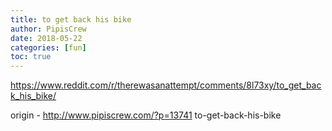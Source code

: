 ```yaml
---
title: to get back his bike
author: PipisCrew
date: 2018-05-22
categories: [fun]
toc: true
---
```


https://www.reddit.com/r/therewasanattempt/comments/8l73xy/to_get_back_his_bike/

origin - http://www.pipiscrew.com/?p=13741 to-get-back-his-bike